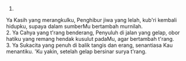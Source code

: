 1.
Ya Kasih yang merangkulku,
Penghibur jiwa yang lelah,
kub'ri kembali hidupku,
supaya dalam sumberMu
bertambah murnilah.
<br>
2.
Ya Cahya yang t'rang benderang,
Penyuluh di jalan yang gelap,
obor hatiku yang remang
hendak kusulut padaMu,
agar bertambah t'rang.
<br>
3.
Ya Sukacita yang penuh
di balik tangis dan erang,
senantiasa Kau menantiku.
'Ku yakin, setelah gelap
bersinar surya t'rang.